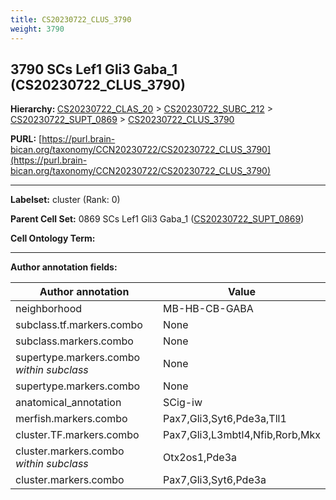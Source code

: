 ```yaml
---
title: CS20230722_CLUS_3790
weight: 3790
---
```

## 3790 SCs Lef1 Gli3 Gaba_1 (CS20230722_CLUS_3790)
<b>Hierarchy: </b>
[CS20230722_CLAS_20](../CS20230722_CLAS_20) >
[CS20230722_SUBC_212](../CS20230722_SUBC_212) >
[CS20230722_SUPT_0869](../CS20230722_SUPT_0869) >
[CS20230722_CLUS_3790](../CS20230722_CLUS_3790)

**PURL:** [https://purl.brain-bican.org/taxonomy/CCN20230722/CS20230722_CLUS_3790](https://purl.brain-bican.org/taxonomy/CCN20230722/CS20230722_CLUS_3790)

---


**Labelset:** cluster (Rank: 0)

**Parent Cell Set:** 0869 SCs Lef1 Gli3 Gaba_1 ([CS20230722_SUPT_0869](../CS20230722_SUPT_0869))



**Cell Ontology Term:** 

[MARKER GENES.]: #


---

[TRANSFERRED ANNOTATIONS.]: #


[AUTHOR ANNOTATION FIELDS.]: #


**Author annotation fields:**

| Author annotation | Value |
|-------------------|-------|
|neighborhood|MB-HB-CB-GABA|
|subclass.tf.markers.combo|None|
|subclass.markers.combo|None|
|supertype.markers.combo _within subclass_|None|
|supertype.markers.combo|None|
|anatomical_annotation|SCig-iw|
|merfish.markers.combo|Pax7,Gli3,Syt6,Pde3a,Tll1|
|cluster.TF.markers.combo|Pax7,Gli3,L3mbtl4,Nfib,Rorb,Mkx|
|cluster.markers.combo _within subclass_|Otx2os1,Pde3a|
|cluster.markers.combo|Pax7,Gli3,Syt6,Pde3a|
